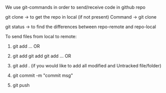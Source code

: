 We use git-commands in order to send/receive code in github repo

git clone -> to get the repo in local (if not present)
Command -> git clone <git-clone-url>

git status -> to find the differences between repo-remote and repo-local

To send files from local to remote:
 1. git add <filename1> <filename2> ...
  OR
 1. git add <filename1>
  git add <filename2>
  git add <filename3>
  ...
  OR
 1. git add . (if you would like to add all modified and Untracked file/folder)

 2. git commit -m "commit msg"

 3. git push
